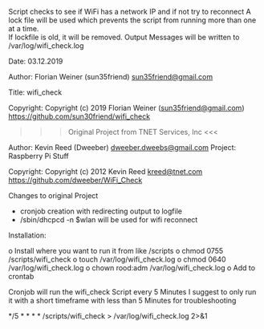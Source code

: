 Script checks to see if WiFi has a network IP and if not try to reconnect
A lock file will be used which prevents the script from running more than one at a time.  
If lockfile is old, it will be removed.
Output Messages will be written to /var/log/wifi_check.log

Date:      03.12.2019

Author:    Florian Weiner (sun35friend)
           sun35friend@gmail.com

Title:     wifi_check

Copyright: Copyright (c) 2019 Florian Weiner (sun35friend@gmail.com)
           https://github.com/sun30friend/wifi_check


>>> Original Project from TNET Services, Inc <<<

Author:    Kevin Reed (Dweeber)
           dweeber.dweebs@gmail.com
Project:   Raspberry Pi Stuff

Copyright: Copyright (c) 2012 Kevin Reed kreed@tnet.com
           https://github.com/dweeber/WiFi_Check

Changes to original Project   

- cronjob creation with redirecting output to logfile 
- /sbin/dhcpcd -n $wlan will be used for wifi reconnect

Installation:

o Install where you want to run it from like /scripts 
o chmod 0755 /scripts/wifi_check 
o touch /var/log/wifi_check.log 
o chmod 0640 /var/log/wifi_check.log 
o chown rood:adm /var/log/wifi_check.log 
o Add to crontab

Cronjob will run the wifi_check Script every 5 Minutes
I suggest to only run it with a short timeframe with less than 5 Minutes for troubleshooting

*/5 * * * * /scripts/wifi_check > /var/log/wifi_check.log 2>&1

